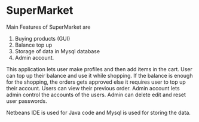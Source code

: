 # SuperMarket
Main Features of SuperMarket are 
1. Buying products (GUI)
2. Balance top up 
3. Storage of data in Mysql database 
4. Admin account.

This application lets user make profiles and then add items in the cart. User can top up their balance and use it while shopping.
If the balance is enough for the shopping, the orders gets approved else it requires user to top up their account. Users can view their previous order.
Admin account lets admin control the accounts of the users. Admin can delete edit and reset user passwords.

Netbeans IDE is used for Java code and Mysql is used for storing the data.
